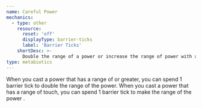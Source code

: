 ```yaml
---
name: Careful Power
mechanics:
  - type: other
    resource:
      reset: 'off'
      displayType: barrier-ticks
      label: 'Barrier Ticks'
    shortDesc: >-
      Double the range of a power or increase the range of power with a range of touch to <me-distance length="30" abbr />
type: metabiotics
---
```

When you cast a power that has a range of <me-distance length="5" /> or greater, you can spend 1 barrier tick to
double the range of the power. When you cast a power that has a range of touch, you can spend 1 barrier tick to
make the range of the power <me-distance length="30" />.
